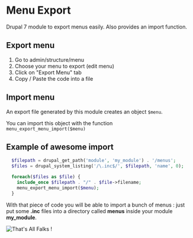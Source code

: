 Menu Export
==================

Drupal 7 module to export menus easily. Also provides an import function.

Export menu
-----------

1. Go to admin/structure/menu
2. Choose your menu to export (edit menu)
3. Click on "Export Menu" tab
4. Copy / Paste the code into a file
 
Import menu
-----------

An export file generated by this module creates an object `$menu`.

You can import this object with the function `menu_export_menu_import($menu)`

Example of awesome import
-------------------------

```php
  $filepath = drupal_get_path('module', 'my_module') . '/menus';
  $files = drupal_system_listing('/\.inc$/', $filepath, 'name', 0);

  foreach($files as $file) {
    include_once $filepath . "/" . $file->filename;
    menu_export_menu_import($menu);
  }
```

With that piece of code you will be able to import a bunch of menus : just
put some **.inc** files into a directory called **menus** inside your
module **my_module**.

![That's All Falks !](https://33.media.tumblr.com/tumblr_m7xpvp6wtZ1qarcjno1_500.gif)
